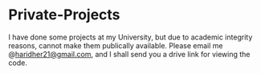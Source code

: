 # Private-Projects
I have done some projects at my University, but due to academic integrity reasons, cannot make them publically available. Please email me @haridher21@gmail.com, and I shall send you a drive link for viewing the code.
